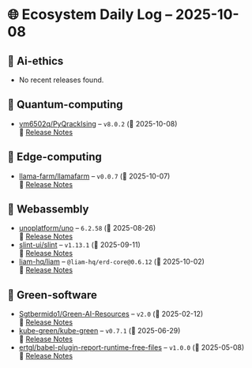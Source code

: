 # 🌐 Ecosystem Daily Log – 2025-10-08

## 🔹 Ai-ethics
- No recent releases found.

## 🔹 Quantum-computing
- [vm6502q/PyQrackIsing](https://github.com/vm6502q/PyQrackIsing/releases/tag/v8.0.2) – `v8.0.2` (📅 2025-10-08)  
  🔗 [Release Notes](https://github.com/vm6502q/PyQrackIsing/releases/tag/v8.0.2)

## 🔹 Edge-computing
- [llama-farm/llamafarm](https://github.com/llama-farm/llamafarm/releases/tag/v0.0.7) – `v0.0.7` (📅 2025-10-07)  
  🔗 [Release Notes](https://github.com/llama-farm/llamafarm/releases/tag/v0.0.7)

## 🔹 Webassembly
- [unoplatform/uno](https://github.com/unoplatform/uno/releases/tag/6.2.58) – `6.2.58` (📅 2025-08-26)  
  🔗 [Release Notes](https://github.com/unoplatform/uno/releases/tag/6.2.58)
- [slint-ui/slint](https://github.com/slint-ui/slint/releases/tag/v1.13.1) – `v1.13.1` (📅 2025-09-11)  
  🔗 [Release Notes](https://github.com/slint-ui/slint/releases/tag/v1.13.1)
- [liam-hq/liam](https://github.com/liam-hq/liam/releases/tag/%40liam-hq/erd-core%400.6.12) – `@liam-hq/erd-core@0.6.12` (📅 2025-10-02)  
  🔗 [Release Notes](https://github.com/liam-hq/liam/releases/tag/%40liam-hq/erd-core%400.6.12)

## 🔹 Green-software
- [Sgtbermido1/Green-AI-Resources](https://github.com/Sgtbermido1/Green-AI-Resources/releases/tag/v2.0) – `v2.0` (📅 2025-02-12)  
  🔗 [Release Notes](https://github.com/Sgtbermido1/Green-AI-Resources/releases/tag/v2.0)
- [kube-green/kube-green](https://github.com/kube-green/kube-green/releases/tag/v0.7.1) – `v0.7.1` (📅 2025-06-29)  
  🔗 [Release Notes](https://github.com/kube-green/kube-green/releases/tag/v0.7.1)
- [ertgl/babel-plugin-report-runtime-free-files](https://github.com/ertgl/babel-plugin-report-runtime-free-files/releases/tag/v1.0.0) – `v1.0.0` (📅 2025-05-08)  
  🔗 [Release Notes](https://github.com/ertgl/babel-plugin-report-runtime-free-files/releases/tag/v1.0.0)